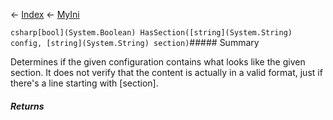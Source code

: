 ← [Index](Api-Index) ← [MyIni](VRage.Game.ModAPI.Ingame.Utilities.MyIni)

```csharp[bool](System.Boolean) HasSection([string](System.String) config, [string](System.String) section)```##### Summary

Determines if the given configuration contains what looks like the given section. It does not verify that the content is actually in a valid format, just if there's a line starting with [section].

##### Returns



